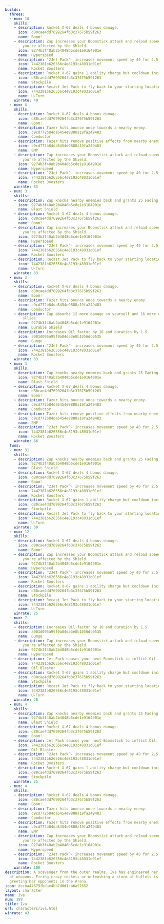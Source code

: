 ```yaml
---
builds:
  threes:
  - num: 10
    skills:
    - description: Rocket X-67 deals 4 bonus damage.
      icon: d80cae4dd7699264fb3c37675b59f263
      name: Boom!
    - description: Zap increases your Boomstick attack and reload speed by 120 while
        you're affected by the Shield.
      icon: 9274b3f40ab2b4048b5cde1e9164901e
      name: Hyperspeed
    - description: ^2Jet Pack^- increases movement speed by 40 for 2.5.
      icon: 7442381b626556c4e8193c48031d01ef
      name: Rocket Boosters
    - description: Rocket X-67 gains 1 ability charge but cooldown increases by 1.5.
      icon: d80cae4dd7699264fb3c37675b59f263
      name: Stockpile
    - description: Recast Jet Pack to fly back to your starting location.
      icon: 7442381b626556c4e8193c48031d01ef
      name: U-Turn
    winrate: 40
  - num: 6
    skills:
    - description: Rocket X-67 deals 4 bonus damage.
      icon: d80cae4dd7699264fb3c37675b59f263
      name: Boom!
    - description: Tazer hits bounce once towards a nearby enemy.
      icon: c9cd772b84da5454e9888a19fa249483
      name: Conductor
    - description: Tazer hits remove positive effects from nearby enemies.
      icon: c9cd772b84da5454e9888a19fa249483
      name: EMP
    - description: Zap increases your Boomstick attack and reload speed by 120 while
        you're affected by the Shield.
      icon: 9274b3f40ab2b4048b5cde1e9164901e
      name: Hyperspeed
    - description: ^2Jet Pack^- increases movement speed by 40 for 2.5.
      icon: 7442381b626556c4e8193c48031d01ef
      name: Rocket Boosters
    winrate: 83
  - num: 3
    skills:
    - description: Zap knocks nearby enemies back and grants 25 Fading Haste for 2.
      icon: 9274b3f40ab2b4048b5cde1e9164901e
      name: Blast Shield
    - description: Rocket X-67 deals 4 bonus damage.
      icon: d80cae4dd7699264fb3c37675b59f263
      name: Boom!
    - description: Zap increases your Boomstick attack and reload speed by 120 while
        you're affected by the Shield.
      icon: 9274b3f40ab2b4048b5cde1e9164901e
      name: Hyperspeed
    - description: ^2Jet Pack^- increases movement speed by 40 for 2.5.
      icon: 7442381b626556c4e8193c48031d01ef
      name: Rocket Boosters
    - description: Recast Jet Pack to fly back to your starting location.
      icon: 7442381b626556c4e8193c48031d01ef
      name: U-Turn
    winrate: 33
  - num: 3
    skills:
    - description: Rocket X-67 deals 4 bonus damage.
      icon: d80cae4dd7699264fb3c37675b59f263
      name: Boom!
    - description: Tazer hits bounce once towards a nearby enemy.
      icon: c9cd772b84da5454e9888a19fa249483
      name: Conductor
    - description: Zap absorbs 12 more damage on yourself and 16 more damage on other
        allies.
      icon: 9274b3f40ab2b4048b5cde1e9164901e
      name: Durable Shield
    - description: Increases Oil factor by 10 and duration by 1.5.
      icon: a001d096a99f9a84da3e8b1056dc0535
      name: Gunge
    - description: ^2Jet Pack^- increases movement speed by 40 for 2.5.
      icon: 7442381b626556c4e8193c48031d01ef
      name: Rocket Boosters
    winrate: 33
  - num: 3
    skills:
    - description: Zap knocks nearby enemies back and grants 25 Fading Haste for 2.
      icon: 9274b3f40ab2b4048b5cde1e9164901e
      name: Blast Shield
    - description: Rocket X-67 deals 4 bonus damage.
      icon: d80cae4dd7699264fb3c37675b59f263
      name: Boom!
    - description: Tazer hits bounce once towards a nearby enemy.
      icon: c9cd772b84da5454e9888a19fa249483
      name: Conductor
    - description: Tazer hits remove positive effects from nearby enemies.
      icon: c9cd772b84da5454e9888a19fa249483
      name: EMP
    - description: ^2Jet Pack^- increases movement speed by 40 for 2.5.
      icon: 7442381b626556c4e8193c48031d01ef
      name: Rocket Boosters
    winrate: 66
  twos:
  - num: 31
    skills:
    - description: Zap knocks nearby enemies back and grants 25 Fading Haste for 2.
      icon: 9274b3f40ab2b4048b5cde1e9164901e
      name: Blast Shield
    - description: Rocket X-67 deals 4 bonus damage.
      icon: d80cae4dd7699264fb3c37675b59f263
      name: Boom!
    - description: ^2Jet Pack^- increases movement speed by 40 for 2.5.
      icon: 7442381b626556c4e8193c48031d01ef
      name: Rocket Boosters
    - description: Rocket X-67 gains 1 ability charge but cooldown increases by 1.5.
      icon: d80cae4dd7699264fb3c37675b59f263
      name: Stockpile
    - description: Recast Jet Pack to fly back to your starting location.
      icon: 7442381b626556c4e8193c48031d01ef
      name: U-Turn
    winrate: 38
  - num: 12
    skills:
    - description: Rocket X-67 deals 4 bonus damage.
      icon: d80cae4dd7699264fb3c37675b59f263
      name: Boom!
    - description: Zap increases your Boomstick attack and reload speed by 120 while
        you're affected by the Shield.
      icon: 9274b3f40ab2b4048b5cde1e9164901e
      name: Hyperspeed
    - description: ^2Jet Pack^- increases movement speed by 40 for 2.5.
      icon: 7442381b626556c4e8193c48031d01ef
      name: Rocket Boosters
    - description: Rocket X-67 gains 1 ability charge but cooldown increases by 1.5.
      icon: d80cae4dd7699264fb3c37675b59f263
      name: Stockpile
    - description: Recast Jet Pack to fly back to your starting location.
      icon: 7442381b626556c4e8193c48031d01ef
      name: U-Turn
    winrate: 25
  - num: 7
    skills:
    - description: Increases Oil factor by 10 and duration by 1.5.
      icon: a001d096a99f9a84da3e8b1056dc0535
      name: Gunge
    - description: Zap increases your Boomstick attack and reload speed by 120 while
        you're affected by the Shield.
      icon: 9274b3f40ab2b4048b5cde1e9164901e
      name: Hyperspeed
    - description: Jet Pack causes your next Boomstick to inflict Oil.
      icon: 7442381b626556c4e8193c48031d01ef
      name: Oil Blaster
    - description: Rocket X-67 gains 1 ability charge but cooldown increases by 1.5.
      icon: d80cae4dd7699264fb3c37675b59f263
      name: Stockpile
    - description: Recast Jet Pack to fly back to your starting location.
      icon: 7442381b626556c4e8193c48031d01ef
      name: U-Turn
    winrate: 28
  - num: 4
    skills:
    - description: Zap knocks nearby enemies back and grants 25 Fading Haste for 2.
      icon: 9274b3f40ab2b4048b5cde1e9164901e
      name: Blast Shield
    - description: Rocket X-67 deals 4 bonus damage.
      icon: d80cae4dd7699264fb3c37675b59f263
      name: Boom!
    - description: Jet Pack causes your next Boomstick to inflict Oil.
      icon: 7442381b626556c4e8193c48031d01ef
      name: Oil Blaster
    - description: ^2Jet Pack^- increases movement speed by 40 for 2.5.
      icon: 7442381b626556c4e8193c48031d01ef
      name: Rocket Boosters
    - description: Rocket X-67 gains 1 ability charge but cooldown increases by 1.5.
      icon: d80cae4dd7699264fb3c37675b59f263
      name: Stockpile
    winrate: 25
  - num: 4
    skills:
    - description: Rocket X-67 deals 4 bonus damage.
      icon: d80cae4dd7699264fb3c37675b59f263
      name: Boom!
    - description: Tazer hits bounce once towards a nearby enemy.
      icon: c9cd772b84da5454e9888a19fa249483
      name: Conductor
    - description: Tazer hits remove positive effects from nearby enemies.
      icon: c9cd772b84da5454e9888a19fa249483
      name: EMP
    - description: Zap increases your Boomstick attack and reload speed by 120 while
        you're affected by the Shield.
      icon: 9274b3f40ab2b4048b5cde1e9164901e
      name: Hyperspeed
    - description: ^2Jet Pack^- increases movement speed by 40 for 2.5.
      icon: 7442381b626556c4e8193c48031d01ef
      name: Rocket Boosters
    winrate: 100
description: A scavenger from the outer realms. Iva has engineered her own arsenal
  of weapons. Firing crazy rockets or unleashing a storm of bullets is her way of
  greeting her opponents in the Arena.
icon: decba44679fbdae4bb7d0d1cb6a97682
layout: character
name: iva
num: 189
title: Iva
url: characters/iva.html
winrate: 43
...
```

